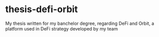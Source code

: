 # thesis-defi-orbit
My thesis written for my banchelor degree, regarding DeFi and Orbit, a platform used in DeFi strategy developed by my team

